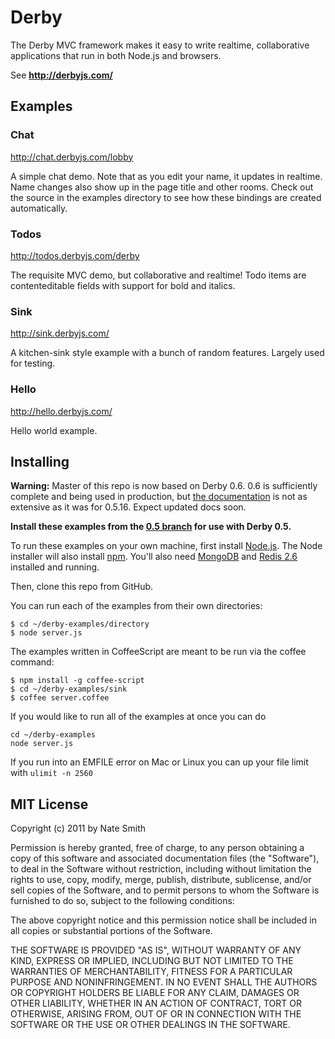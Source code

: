 # Derby

The Derby MVC framework makes it easy to write realtime, collaborative applications that run in both Node.js and browsers.

See **http://derbyjs.com/**

## Examples

### Chat

http://chat.derbyjs.com/lobby

A simple chat demo. Note that as you edit your name, it updates in realtime. Name changes also show up in the page title and other rooms. Check out the source in the examples directory to see how these bindings are created automatically.

### Todos

http://todos.derbyjs.com/derby

The requisite MVC demo, but collaborative and realtime! Todo items are
contenteditable fields with support for bold and italics.

### Sink

http://sink.derbyjs.com/

A kitchen-sink style example with a bunch of random features. Largely used for testing.

### Hello

http://hello.derbyjs.com/

Hello world example.

## Installing

**Warning:** Master of this repo is now based on Derby 0.6. 0.6 is sufficiently complete and being used in production, but [the documentation](http://derbyjs.com/docs/derby-0.6) is not as extensive as it was for 0.5.16. Expect updated docs soon.

**Install these examples from the [0.5 branch](https://github.com/derbyjs/derby-examples/tree/0.5) for use with Derby 0.5.**

To run these examples on your own machine, first install [Node.js](http://nodejs.org/#download). The Node installer will also install [npm](http://npmjs.org/). You'll also need [MongoDB](http://www.mongodb.org/downloads) and [Redis 2.6](http://redis.io/download) installed and running.

Then, clone this repo from GitHub.

You can run each of the examples from their own directories:

```
$ cd ~/derby-examples/directory
$ node server.js
```

The examples written in CoffeeScript are meant to be run via the coffee command:

```
$ npm install -g coffee-script
$ cd ~/derby-examples/sink
$ coffee server.coffee
```

If you would like to run all of the examples at once you can do
```
cd ~/derby-examples
node server.js
```
If you run into an EMFILE error on Mac or Linux you can up your file limit with `ulimit -n 2560`

## MIT License
Copyright (c) 2011 by Nate Smith

Permission is hereby granted, free of charge, to any person obtaining a copy
of this software and associated documentation files (the "Software"), to deal
in the Software without restriction, including without limitation the rights
to use, copy, modify, merge, publish, distribute, sublicense, and/or sell
copies of the Software, and to permit persons to whom the Software is
furnished to do so, subject to the following conditions:

The above copyright notice and this permission notice shall be included in
all copies or substantial portions of the Software.

THE SOFTWARE IS PROVIDED "AS IS", WITHOUT WARRANTY OF ANY KIND, EXPRESS OR
IMPLIED, INCLUDING BUT NOT LIMITED TO THE WARRANTIES OF MERCHANTABILITY,
FITNESS FOR A PARTICULAR PURPOSE AND NONINFRINGEMENT. IN NO EVENT SHALL THE
AUTHORS OR COPYRIGHT HOLDERS BE LIABLE FOR ANY CLAIM, DAMAGES OR OTHER
LIABILITY, WHETHER IN AN ACTION OF CONTRACT, TORT OR OTHERWISE, ARISING FROM,
OUT OF OR IN CONNECTION WITH THE SOFTWARE OR THE USE OR OTHER DEALINGS IN
THE SOFTWARE.

